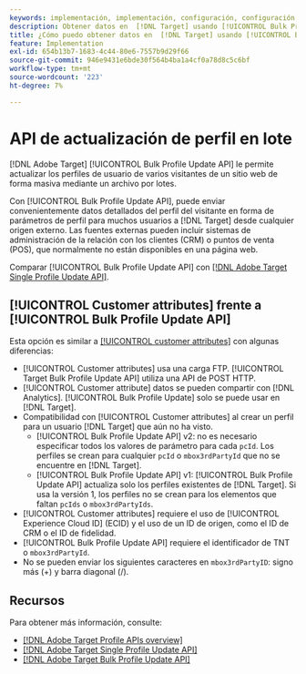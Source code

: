 ```yaml
---
keywords: implementación, implementación, configuración, configuración, actualización de perfiles en lote api
description: Obtener datos en  [!DNL Target] usando [!UICONTROL Bulk Profile Update API].
title: ¿Cómo puedo obtener datos en  [!DNL Target] usando [!UICONTROL Bulk Profile Update API]?
feature: Implementation
exl-id: 654b13b7-1683-4c44-80e6-7557b9d29f66
source-git-commit: 946e9431e6bde30f564b4ba1a4cf0a78d8c5c6bf
workflow-type: tm+mt
source-wordcount: '223'
ht-degree: 7%

---
```


# API de actualización de perfil en lote

[!DNL Adobe Target] [!UICONTROL Bulk Profile Update API] le permite actualizar los perfiles de usuario de varios visitantes de un sitio web de forma masiva mediante un archivo por lotes.

Con [!UICONTROL Bulk Profile Update API], puede enviar convenientemente datos detallados del perfil del visitante en forma de parámetros de perfil para muchos usuarios a [!DNL Target] desde cualquier origen externo. Las fuentes externas pueden incluir sistemas de administración de la relación con los clientes (CRM) o puntos de venta (POS), que normalmente no están disponibles en una página web.

Comparar [!UICONTROL Bulk Profile Update API] con [[!DNL Adobe Target Single Profile Update API]](/help/dev/administer/profile-api/profile-single-api.md).

## [!UICONTROL Customer attributes] frente a [!UICONTROL Bulk Profile Update API]

Esta opción es similar a [[!UICONTROL customer attributes]](/help/dev/before-implement/methods-to-get-data-into-target/customer-attributes.md) con algunas diferencias:

* [!UICONTROL Customer attributes] usa una carga FTP. [!UICONTROL Target Bulk Profile Update API] utiliza una API de POST HTTP.
* [!UICONTROL Customer attribute] datos se pueden compartir con [!DNL Analytics]. [!UICONTROL Bulk Profile Update] solo se puede usar en [!DNL Target].
* Compatibilidad con [!UICONTROL Customer attributes] al crear un perfil para un usuario [!DNL Target] que aún no ha visto.
   * [!UICONTROL Bulk Profile Update API] v2: no es necesario especificar todos los valores de parámetro para cada `pcId`. Los perfiles se crean para cualquier `pcId` o `mbox3rdPartyId` que no se encuentre en [!DNL Target].
   * [!UICONTROL Bulk Profile Update API] v1: [!UICONTROL Bulk Profile Update API] actualiza solo los perfiles existentes de [!DNL Target]. Si usa la versión 1, los perfiles no se crean para los elementos que faltan `pcIds` o `mbox3rdPartyIds`.
* [!UICONTROL Customer attributes] requiere el uso de [!UICONTROL Experience Cloud ID] (ECID) y el uso de un ID de origen, como el ID de CRM o el ID de fidelidad.
* [!UICONTROL Bulk Profile Update API] requiere el identificador de TNT o `mbox3rdPartyId`.
* No se pueden enviar los siguientes caracteres en `mbox3rdPartyID`: signo más (+) y barra diagonal (/).

## Recursos

Para obtener más información, consulte:

* [[!DNL Adobe Target Profile APIs overview]](/help/dev/administer/profile-api/profile-api-overview.md)
* [[!DNL Adobe Target Single Profile Update API]](/help/dev/administer/profile-api/profile-single-api.md)
* [[!DNL Adobe Target Bulk Profile Update API]](/help/dev/administer/profile-api/profile-bulk-api.md)
